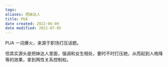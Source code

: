 ```yaml
---
tags: 
aliases: 把妹达人
title: PUA
date created: 2022-06-09
date modified: 2022-07-05
---
```


PUA 一词爆火，来源于职场打压话题。

但其实源头是把妹达人里面，强调和女生相处，要时不时打压她，从而起到人格降等的效果，拿到两性关系控制权。
